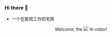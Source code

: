 ### Hi there 👋

* 一个在医院工作的宅男

<p align="center">
Welcome, the
<a href="https://github.com/TangentLe" target="_blank"><img src="https://count.getloli.com/get/@TangentLe?theme=moebooru"></a>
th vistor!
</p>
